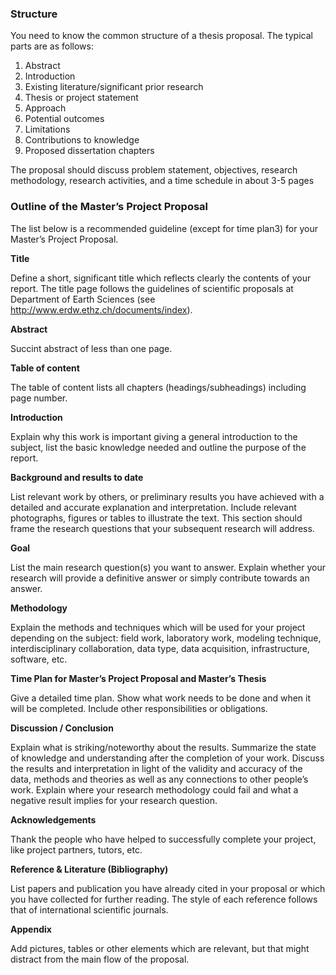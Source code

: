 ### Structure

You need to know the common structure of a thesis proposal. The typical parts are as follows:

1. Abstract
2. Introduction
3. Existing literature/significant prior research
4. Thesis or project statement
5. Approach
6. Potential outcomes
7. Limitations
8. Contributions to knowledge
9. Proposed dissertation chapters



The proposal should discuss problem statement, objectives, research methodology, research activities, and a time schedule in about 3-5 pages



### Outline of the Master’s Project Proposal

The list below is a recommended guideline (except for time plan3) for your Master’s Project Proposal. 

**Title** 

Define a short, significant title which reflects clearly the contents of your report. The title page follows the guidelines of scientific proposals at Department of Earth Sciences (see http://www.erdw.ethz.ch/documents/index). 

**Abstract** 

Succint abstract of less than one page. 

**Table of content** 

The table of content lists all chapters (headings/subheadings) including page number. 

**Introduction** 

Explain why this work is important giving a general introduction to the subject, list the basic knowledge needed and outline the purpose of the report. 

**Background and results to date** 

List relevant work by others, or preliminary results you have achieved with a detailed and accurate explanation and interpretation. Include relevant photographs, figures or tables to illustrate the text. This section should frame the research questions that your subsequent research will address. 

**Goal** 

List the main research question(s) you want to answer. Explain whether your research will provide a definitive answer or simply contribute towards an answer. 

**Methodology** 

Explain the methods and techniques which will be used for your project depending on the subject: field work, laboratory work, modeling technique, interdisciplinary collaboration, data type, data acquisition, infrastructure, software, etc. 

**Time Plan for Master’s Project Proposal and Master’s Thesis** 

Give a detailed time plan. Show what work needs to be done and when it will be completed. Include other responsibilities or obligations. 

**Discussion / Conclusion** 

Explain what is striking/noteworthy about the results. Summarize the state of knowledge and understanding after the completion of your work. Discuss the results and interpretation in light of the validity and accuracy of the data, methods and theories as well as any connections to other people’s work. Explain where your research methodology could fail and what a negative result implies for your research question. 

**Acknowledgements** 

Thank the people who have helped to successfully complete your project, like project partners, tutors, etc. 

**Reference & Literature (Bibliography)** 

List papers and publication you have already cited in your proposal or which you have collected for further reading. The style of each reference follows that of international scientific journals. 

**Appendix** 

Add pictures, tables or other elements which are relevant, but that might distract from the main flow of the proposal. 